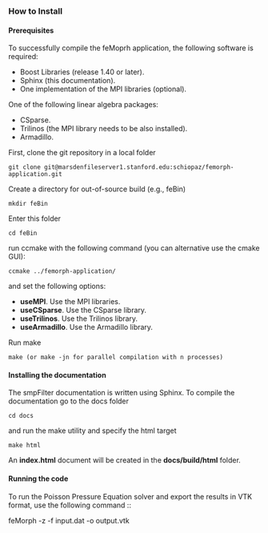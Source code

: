 

### How to Install


#### Prerequisites

To successfully compile the feMoprh application, the following software is required:

- Boost Libraries (release 1.40 or later).
- Sphinx (this documentation).
- One implementation of the MPI libraries (optional).

One of the following linear algebra packages:

- CSparse.
- Trilinos (the MPI library needs to be also installed).
- Armadillo.

First, clone the git repository in a local folder

```
git clone git@marsdenfileserver1.stanford.edu:schiopaz/femorph-application.git
```

Create a directory for out-of-source build (e.g., feBin)

```
mkdir feBin
```

Enter this folder

```
cd feBin
```

run ccmake with the following command (you can alternative use the cmake GUI): 

```
ccmake ../femorph-application/
```

and set the following options:

- **useMPI**. Use the MPI libraries.
- **useCSparse**. Use the CSparse library.
- **useTrilinos**. Use the Trilinos library.
- **useArmadillo**. Use the Armadillo library.

Run make 

```
make (or make -jn for parallel compilation with n processes)
```

#### Installing the documentation

The smpFilter documentation is written using Sphinx. To compile the documentation go to the docs folder

```
cd docs
```

and run the make utility and specify the html target

```
make html
```

An **index.html** document will be created in the **docs/build/html** folder.

#### Running the code

To run the Poisson Pressure Equation solver and export the results in VTK format, use the following command ::

  feMorph -z -f input.dat -o output.vtk
